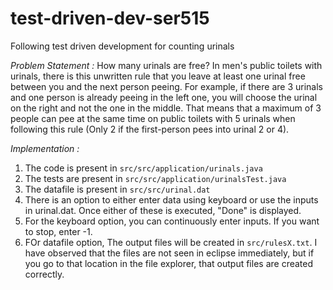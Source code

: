 # test-driven-dev-ser515
Following test driven development for counting urinals

*Problem Statement :* 
How many urinals are free? 
In men's public toilets with urinals, there is this unwritten rule that you leave at least one urinal free between you and 
the next person peeing. For example, if there are 3 urinals and one person is already peeing in the left one, you will 
choose the urinal on the right and not the one in the middle. That means that a maximum of 3 people can pee at the 
same time on public toilets with 5 urinals when following this rule (Only 2 if the first-person pees into urinal 2 or 4). 

*Implementation :*
1. The code is present in `src/src/application/urinals.java`
2. The tests are present in `src/src/application/urinalsTest.java`
3. The datafile is present in `src/src/urinal.dat`
4. There is an option to either enter data using keyboard or use the inputs in urinal.dat. Once either of these is executed, "Done" is displayed.
5. For the keyboard option, you can continuously enter inputs. If you want to stop, enter -1.
6. FOr datafile option, The output files will be created in `src/rulesX.txt`. I have observed that the files are not seen in eclipse immediately, but if you go to that location in the file explorer, that output files are created correctly.
